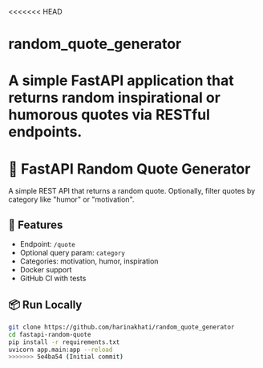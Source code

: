 <<<<<<< HEAD
# random_quote_generator
A simple FastAPI application that returns random inspirational or humorous quotes via RESTful endpoints.
=======
# 🌟 FastAPI Random Quote Generator

A simple REST API that returns a random quote. Optionally, filter quotes by category like "humor" or "motivation".

## 🚀 Features

- Endpoint: `/quote`
- Optional query param: `category`
- Categories: motivation, humor, inspiration
- Docker support
- GitHub CI with tests

## 📦 Run Locally

```bash
git clone https://github.com/harinakhati/random_quote_generator
cd fastapi-random-quote
pip install -r requirements.txt
uvicorn app.main:app --reload
>>>>>>> 5e4ba54 (Initial commit)
